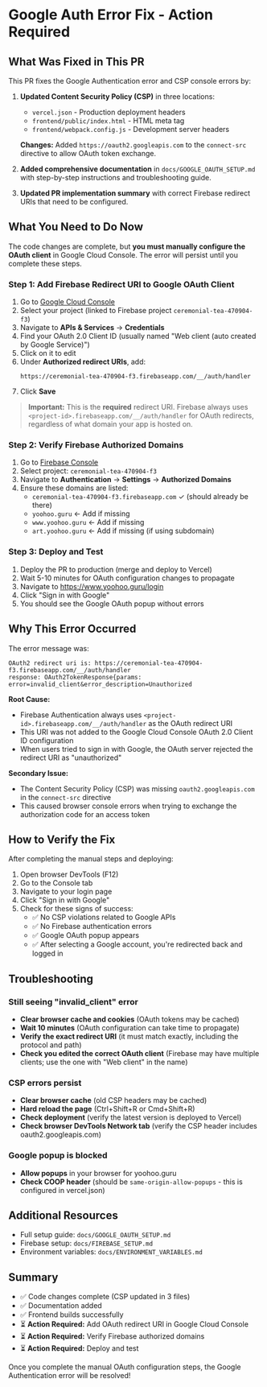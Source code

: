 # Google Auth Error Fix - Action Required

## What Was Fixed in This PR

This PR fixes the Google Authentication error and CSP console errors by:

1. **Updated Content Security Policy (CSP)** in three locations:
   - `vercel.json` - Production deployment headers
   - `frontend/public/index.html` - HTML meta tag
   - `frontend/webpack.config.js` - Development server headers
   
   **Changes:** Added `https://oauth2.googleapis.com` to the `connect-src` directive to allow OAuth token exchange.

2. **Added comprehensive documentation** in `docs/GOOGLE_OAUTH_SETUP.md` with step-by-step instructions and troubleshooting guide.

3. **Updated PR implementation summary** with correct Firebase redirect URIs that need to be configured.

## What You Need to Do Now

The code changes are complete, but **you must manually configure the OAuth client** in Google Cloud Console. The error will persist until you complete these steps.

### Step 1: Add Firebase Redirect URI to Google OAuth Client

1. Go to [Google Cloud Console](https://console.cloud.google.com/)
2. Select your project (linked to Firebase project `ceremonial-tea-470904-f3`)
3. Navigate to **APIs & Services** → **Credentials**
4. Find your OAuth 2.0 Client ID (usually named "Web client (auto created by Google Service)")
5. Click on it to edit
6. Under **Authorized redirect URIs**, add:
   ```
   https://ceremonial-tea-470904-f3.firebaseapp.com/__/auth/handler
   ```
7. Click **Save**

> **Important:** This is the **required** redirect URI. Firebase always uses `<project-id>.firebaseapp.com/__/auth/handler` for OAuth redirects, regardless of what domain your app is hosted on.

### Step 2: Verify Firebase Authorized Domains

1. Go to [Firebase Console](https://console.firebase.google.com/)
2. Select project: `ceremonial-tea-470904-f3`
3. Navigate to **Authentication** → **Settings** → **Authorized Domains**
4. Ensure these domains are listed:
   - `ceremonial-tea-470904-f3.firebaseapp.com` ✓ (should already be there)
   - `yoohoo.guru` ← Add if missing
   - `www.yoohoo.guru` ← Add if missing
   - `art.yoohoo.guru` ← Add if missing (if using subdomain)

### Step 3: Deploy and Test

1. Deploy the PR to production (merge and deploy to Vercel)
2. Wait 5-10 minutes for OAuth configuration changes to propagate
3. Navigate to https://www.yoohoo.guru/login
4. Click "Sign in with Google"
5. You should see the Google OAuth popup without errors

## Why This Error Occurred

The error message was:
```
OAuth2 redirect uri is: https://ceremonial-tea-470904-f3.firebaseapp.com/__/auth/handler
response: OAuth2TokenResponse{params: error=invalid_client&error_description=Unauthorized
```

**Root Cause:** 
- Firebase Authentication always uses `<project-id>.firebaseapp.com/__/auth/handler` as the OAuth redirect URI
- This URI was not added to the Google Cloud Console OAuth 2.0 Client ID configuration
- When users tried to sign in with Google, the OAuth server rejected the redirect URI as "unauthorized"

**Secondary Issue:**
- The Content Security Policy (CSP) was missing `oauth2.googleapis.com` in the `connect-src` directive
- This caused browser console errors when trying to exchange the authorization code for an access token

## How to Verify the Fix

After completing the manual steps and deploying:

1. Open browser DevTools (F12)
2. Go to the Console tab
3. Navigate to your login page
4. Click "Sign in with Google"
5. Check for these signs of success:
   - ✅ No CSP violations related to Google APIs
   - ✅ No Firebase authentication errors
   - ✅ Google OAuth popup appears
   - ✅ After selecting a Google account, you're redirected back and logged in

## Troubleshooting

### Still seeing "invalid_client" error
- **Clear browser cache and cookies** (OAuth tokens may be cached)
- **Wait 10 minutes** (OAuth configuration can take time to propagate)
- **Verify the exact redirect URI** (it must match exactly, including the protocol and path)
- **Check you edited the correct OAuth client** (Firebase may have multiple clients; use the one with "Web client" in the name)

### CSP errors persist
- **Clear browser cache** (old CSP headers may be cached)
- **Hard reload the page** (Ctrl+Shift+R or Cmd+Shift+R)
- **Check deployment** (verify the latest version is deployed to Vercel)
- **Check browser DevTools Network tab** (verify the CSP header includes oauth2.googleapis.com)

### Google popup is blocked
- **Allow popups** in your browser for yoohoo.guru
- **Check COOP header** (should be `same-origin-allow-popups` - this is configured in vercel.json)

## Additional Resources

- Full setup guide: `docs/GOOGLE_OAUTH_SETUP.md`
- Firebase setup: `docs/FIREBASE_SETUP.md`
- Environment variables: `docs/ENVIRONMENT_VARIABLES.md`

## Summary

- ✅ Code changes complete (CSP updated in 3 files)
- ✅ Documentation added
- ✅ Frontend builds successfully
- ⏳ **Action Required:** Add OAuth redirect URI in Google Cloud Console
- ⏳ **Action Required:** Verify Firebase authorized domains
- ⏳ **Action Required:** Deploy and test

Once you complete the manual OAuth configuration steps, the Google Authentication error will be resolved!
